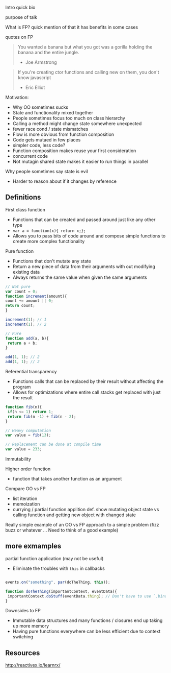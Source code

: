 Intro quick bio 

purpose of talk 

What is FP? quick mention of that it has benefits in some cases

quotes on FP
 > You wanted a banana but what you got was a gorilla holding the banana and the entire jungle.
 > - Joe Armstrong
 
 
 > If you're creating ctor functions and calling new on them, you don't know javascript
 >  - Eric Elliot

Motivation:
 - Why OO sometimes sucks
  - State and functionality mixed together
  - People sometimes focus too much on class hierarchy
  - Calling a method might change state somewhere unexpected
 - fewer race cond / state mismatches
  - Flow is more obvious from function composition
  - Code gets mutaed in few places
 - simpler code, less code?
  - Function composition makes reuse your first consideration
 - concurrent code
  - Not mutagin shared state makes it easier to run things in parallel

Why people sometimes say state is evil
 - Harder to reason about if it changes by reference

Definitions
-----------

First class function
 - Functions that can be created and passed around just like any other type
 - `var a = function(x){ return x;};`
 - Allows you to pass bits of code around and compose simple functions to create more complex functionality
 
Pure function
 - Functions that don't mutate any state
 - Return a new piece of data from their arguments with out modifying existing data
 - Always returns the same value when given the same arguments
``` js
// Not pure
var count = 0;
function increment(amount){
count += amount || 0;
return count;
}

increment(1); // 1
increment(1); // 2
```

``` js
// Pure
function add(a, b){
 return a + b;
}

add(1, 1); // 2
add(1, 1); // 2
```

Referential transparency
 - Functions calls that can be replaced by their result without affecting the program
 - Allows for optimizations where entire call stacks get replaced with just the result

``` js
function fib(n){
 if(n <= 1) return 1;
 return fib(n -1) + fib(n - 2);
}

// Heavy computation
var value = fib(13);

// Replacement can be done at compile time
var value = 233;
```

Immutability

Higher order function
 - function that takes another function as an argument

Compare OO vs FP
 - list iteration
 - memoization
 - currying  / partial function applition
 def. show mutating object state vs calling function and getting new object with changed state

Really simple example of an OO vs FP approach to a simple problem (fizz buzz or whatever ... Need to think of a good example)

more exmamples
--------------

partial function application (may not be useful)
 - Eliminate the troubles with `this` in callbacks
```js

events.on("something", par(doTheThing, this));

function doTheThing(importantContext, eventData){
 importantContext.doStuff(eventData.thing); // Don't have to use `.bind(this)` 
}

```

Downsides to FP
 - Immutable data structures and many functions / closures end up taking up more memory
 - Having pure functions everywhere can be less efficient due to context switching

Resources
---------
http://reactivex.io/learnrx/
